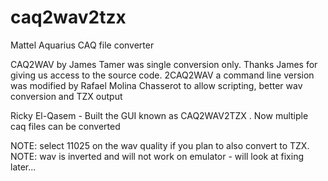 # caq2wav2tzx
Mattel Aquarius CAQ file converter 

CAQ2WAV by James Tamer was single conversion only. Thanks James for giving us access to the source code.
2CAQ2WAV a command line version was  modified by Rafael Molina Chasserot to allow scripting, better wav conversion and TZX output

Ricky El-Qasem - Built the GUI known as CAQ2WAV2TZX . Now multiple caq files can be converted

NOTE: select 11025 on the wav quality if you plan to also convert to TZX. 
NOTE: wav is inverted and will not work on emulator -  will look at fixing later...
